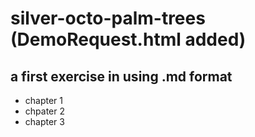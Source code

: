 # silver-octo-palm-trees (DemoRequest.html added)
## a first exercise in using .md format
* chapter 1
* chpater 2
* chapter 3
